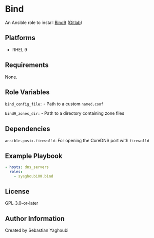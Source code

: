 # Bind

An Ansible role to install [Bind9](https://www.isc.org/bind/) ([Gitlab](https://gitlab.isc.org/isc-projects/bind9))

## Platforms

- RHEL 9

## Requirements

None.

## Role Variables

`bind_config_file:` - Path to a custom `named.conf`

`bind9_zones_dir:` - Path to a directory containing zone files

## Dependencies

`ansible.posix.firewalld`: For opening the CoreDNS port with `firewalld`

## Example Playbook

```yaml
- hosts: dns_servers
  roles:
    - syaghoubi00.bind
```

## License

GPL-3.0-or-later

## Author Information

Created by Sebastian Yaghoubi
